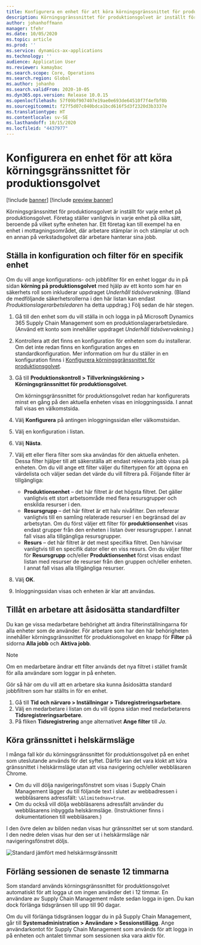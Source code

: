 ```yaml
---
title: Konfigurera en enhet för att köra körningsgränssnittet för produktionsgolvet
description: Körningsgränssnittet för produktionsgolvet är inställt för varje enhet på produktionsgolvet. Företag ställer vanligtvis in varje enhet på olika sätt, beroende på vilket syfte enheten har. Ett företag kan till exempel ha en enhet i mottagningsområdet, där arbetare stämplar in och stämplar ut och en annan på verkstadsgolvet där arbetare hanterar sina jobb.
author: johanhoffmann
manager: tfehr
ms.date: 10/05/2020
ms.topic: article
ms.prod: ''
ms.service: dynamics-ax-applications
ms.technology: ''
audience: Application User
ms.reviewer: kamaybac
ms.search.scope: Core, Operations
ms.search.region: Global
ms.author: johanho
ms.search.validFrom: 2020-10-05
ms.dyn365.ops.version: Release 10.0.15
ms.openlocfilehash: 57f09bf907407e19ae0e693de64510f7f4efbf0b
ms.sourcegitcommit: f27f5d07c040bdca1bcd616f5d3f2320d3b3337e
ms.translationtype: HT
ms.contentlocale: sv-SE
ms.lasthandoff: 10/15/2020
ms.locfileid: "4437977"
---
```

# <a name="set-up-a-device-to-run-the-production-floor-execution-interface"></a>Konfigurera en enhet för att köra körningsgränssnittet för produktionsgolvet

[!include [banner](../includes/banner.md)]
[!include [preview banner](../includes/preview-banner.md)]

Körningsgränssnittet för produktionsgolvet är inställt för varje enhet på produktionsgolvet. Företag ställer vanligtvis in varje enhet på olika sätt, beroende på vilket syfte enheten har. Ett företag kan till exempel ha en enhet i mottagningsområdet, där arbetare stämplar in och stämplar ut och en annan på verkstadsgolvet där arbetare hanterar sina jobb.

## <a name="set-the-configuration-and-filters-for-a-specific-device"></a>Ställa in konfiguration och filter för en specifik enhet

Om du vill ange konfigurations- och jobbfilter för en enhet loggar du in på sidan **körning på produktionsgolvet** med hjälp av ett konto som har en säkerhets roll som inkluderar uppdraget *Underhåll tidsövervakning*. (Bland de medföljande säkerhetsrollerna i den här listan kan endast *Produktionslagerarbetsledaren* ha detta uppdrag.) Följ sedan de här stegen.

1. Gå till den enhet som du vill ställa in och logga in på Microsoft Dynamics 365 Supply Chain Management som en produktionslagerarbetsledare. (Använd ett konto som innehåller uppdraget *Underhåll tidsövervakning*.)
1. Kontrollera att det finns en konfiguration för enheten som du installerar. Om det inte redan finns en konfiguration anges en standardkonfiguration. Mer information om hur du ställer in en konfiguration finns i [Konfigurera körningsgränssnittet för produktionsgolvet](production-floor-execution-configure.md).
1. Gå till **Produktionskontroll \> Tillverkningskörning \> Körningsgränssnittet för produktionsgolvet**.

    Om körningsgränssnittet för produktionsgolvet redan har konfigurerats minst en gång på den aktuella enheten visas en inloggningssida. I annat fall visas en välkomstsida.

1. Välj **Konfigurera** på antingen inloggningssidan eller välkomstsidan.
1. Välj en konfiguration i listan.
1. Välj **Nästa**.
1. Välj ett eller flera filter som ska användas för den aktuella enheten. Dessa filter hjälper till att säkerställa att endast relevanta jobb visas på enheten. Om du vill ange ett filter väljer du filtertypen för att öppna en värdelista och väljer sedan det värde du vill filtrera på. Följande filter är tillgängliga:

    - **Produktionsenhet** – det här filtret är det högsta filtret. Det gäller vanligtvis ett stort arbetsområde med flera resursgrupper och enskilda resurser i den.
    - **Resursgrupp** – det här filtret är ett halv nivåfilter. Den refererar vanligtvis till en samling relaterade resurser i en begränsad del av arbetsytan. Om du först väljer ett filter för **produktionsenhet** visas endast grupper från den enheten i listan över resursgrupper. I annat fall visas alla tillgängliga resursgrupper.
    - **Resurs** – det här filtret är det mest specifika filtret. Den hänvisar vanligtvis till en specifik dator eller en viss resurs. Om du väljer filter för **Resursgrupp** och/eller **Produktionsenhet** först visas endast listan med resurser de resurser från den gruppen och/eller enheten. I annat fall visas alla tillgängliga resurser.

1. Välj **OK**.
1. Inloggningssidan visas och enheten är klar att användas.

## <a name="allow-a-worker-to-override-the-default-filters"></a>Tillåt en arbetare att åsidosätta standardfilter

Du kan ge vissa medarbetare behörighet att ändra filterinställningarna för alla enheter som de använder. För arbetare som har den här behörigheten innehåller körningsgränssnittet för produktionsgolvet en knapp för **Filter** på sidorna **Alla jobb** och **Aktiva jobb**.

> [!NOTE]
> Om en medarbetare ändrar ett filter används det nya filtret i stället framåt för alla användare som loggar in på enheten.

Gör så här om du vill att en arbetare ska kunna åsidosätta standard jobbfiltren som har ställts in för en enhet.

1. Gå till **Tid och närvaro \> Inställningar \> Tidsregistreringsarbetare**.
1. Välj en medarbetare i listan om du vill öppna sidan med medarbetarens **Tidsregistreringsarbetare**.
1. På fliken **Tidsregistrering** ange alternativet **Ange filter** till *Ja*.

## <a name="run-the-interface-in-full-screen-mode"></a>Köra gränssnittet i helskärmsläge

I många fall kör du körningsgränssnittet för produktionsgolvet på en enhet som uteslutande används för det syftet. Därför kan det vara klokt att köra gränssnittet i helskärmsläge utan att visa navigering och/eller webbläsaren Chrome.

- Om du vill dölja navigeringsfönstret som visas i Supply Chain Management lägger du till följande text i slutet av webbadressen i webbläsarens adressfält: `\&limitednav=true`.
- Om du också vill dölja webbläsarens adressfält använder du webbläsarens inbyggda helskärmsläge. (Instruktioner finns i dokumentationen till webbläsaren.)

I den övre delen av bilden nedan visas hur gränssnittet ser ut som standard. I den nedre delen visas hur den ser ut i helskärmsläge när navigeringsfönstret döljs.

![Standard jämfört med helskärmsgränssnitt](media/pfei-full-screen.png "Standard jämfört med helskärmsgränssnitt")

## <a name="extend-the-session-past-12-hours"></a>Förläng sessionen de senaste 12 timmarna

Som standard används körningsgränssnittet för produktionsgolvet automatiskt för att logga ut om ingen använder det i 12 timmar. En användare av Supply Chain Management måste sedan logga in igen. Du kan dock förlänga tidsgränsen till upp till 90 dagar.

Om du vill förlänga tidsgränsen loggar du in på Supply Chain Management, går till **Systemadministration \> Användare \> Sessionstillägg**. Ange användarkontot för Supply Chain Management som används för att logga in på enheten och antalet timmar som sessionen ska vara aktiv för.
